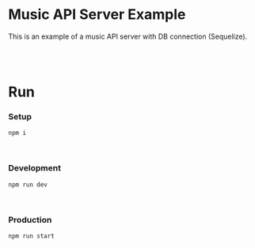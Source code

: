 # Music API Server Example
This is an example of a music API server with DB connection (Sequelize).

<br/><br/>

# Run

### Setup
```
npm i
```

<br/>

### Development
```
npm run dev
```

<br/>

### Production
```
npm run start
```
